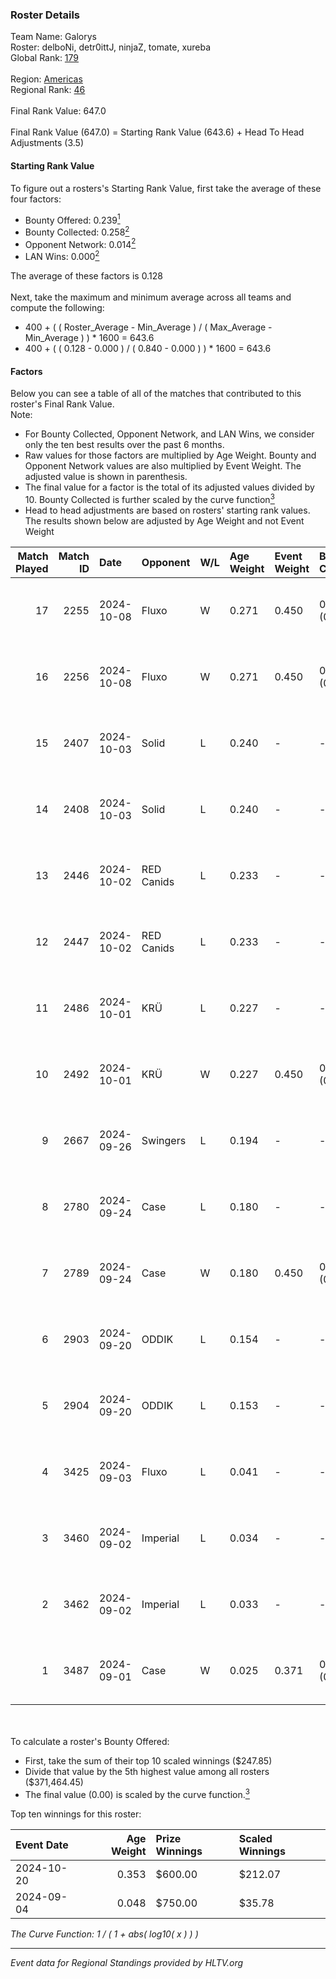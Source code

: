 ### Roster Details<br />
Team Name: Galorys<br />
Roster: delboNi, detr0ittJ, ninjaZ, tomate, xureba<br />
Global Rank: [179](../../standings_global_2025_02_24.md)<br />
<br />
Region: [Americas]( ../../standings_americas_2025_02_24.md)<br />
Regional Rank: [46]( ../../standings_americas_2025_02_24.md)<br />
<br />
Final Rank Value:  647.0<br />
<br />
Final Rank Value (647.0) = Starting Rank Value (643.6) + Head To Head Adjustments (3.5)<br />

#### Starting Rank Value<br />
To figure out a rosters's Starting Rank Value, first take the average of these four factors:<br />
- Bounty Offered: 0.239[<sup>1</sup>](#table2)
- Bounty Collected: 0.258[<sup>2</sup>](#table1)
- Opponent Network: 0.014[<sup>2</sup>](#table1)
- LAN Wins: 0.000[<sup>2</sup>](#table1)

The average of these factors is 0.128<br />
<br />
Next, take the maximum and minimum average across all teams and compute the following:<br />
- 400 + ( ( Roster_Average - Min_Average ) / ( Max_Average - Min_Average ) ) * 1600 = 643.6
- 400 + ( ( 0.128 - 0.000 ) / ( 0.840 - 0.000 ) ) * 1600 = 643.6


#### Factors<br />
Below you can see a table of all of the matches that contributed to this roster's Final Rank Value.<br />
Note:<br />

- For Bounty Collected, Opponent Network, and LAN Wins, we consider only the ten best results over the past 6 months.
- Raw values for those factors are multiplied by Age Weight. Bounty and Opponent Network values are also multiplied by Event Weight. The adjusted value is shown in parenthesis.
- The final value for a factor is the total of its adjusted values divided by 10. Bounty Collected is further scaled by the curve function[<sup>3</sup>](#curveFunction)
- Head to head adjustments are based on rosters' starting rank values. The results shown below are adjusted by Age Weight and not Event Weight
<span id="table1"></span><br />


| Match Played | Match ID | Date       | Opponent   | W/L | Age Weight | Event Weight | Bounty Collected | Opponent Network | LAN Wins  | H2H Adj. | Roster                                     |
| -: | -: | :- | :- | :- | :- | :- | :- | :- | :- | -: | :- |
|           17 |     2255 | 2024-10-08 | Fluxo      | W   | 0.271      | 0.450        | 0.054 (0.007)    | 0.453 (0.055)    | 0 (0.000) |     7.15 | detr0ittJ, ninjaZ, TBD, tomate, xureba     |
|           16 |     2256 | 2024-10-08 | Fluxo      | W   | 0.271      | 0.450        | 0.054 (0.007)    | 0.453 (0.055)    | 0 (0.000) |     7.24 | detr0ittJ, ninjaZ, TBD, tomate, xureba     |
|           15 |     2407 | 2024-10-03 | Solid      | L   | 0.240      | -            | -                | -                | -         |    -1.94 | detr0ittJ, ninjaZ, TBD, tomate, xureba     |
|           14 |     2408 | 2024-10-03 | Solid      | L   | 0.240      | -            | -                | -                | -         |    -1.97 | detr0ittJ, ninjaZ, TBD, tomate, xureba     |
|           13 |     2446 | 2024-10-02 | RED Canids | L   | 0.233      | -            | -                | -                | -         |    -1.59 | delboNi, detr0ittJ, ninjaZ, tomate, xureba |
|           12 |     2447 | 2024-10-02 | RED Canids | L   | 0.233      | -            | -                | -                | -         |    -1.62 | delboNi, detr0ittJ, ninjaZ, tomate, xureba |
|           11 |     2486 | 2024-10-01 | KRÜ        | L   | 0.227      | -            | -                | -                | -         |    -3.15 | delboNi, detr0ittJ, ninjaZ, tomate, xureba |
|           10 |     2492 | 2024-10-01 | KRÜ        | W   | 0.227      | 0.450        | 0.001 (0.000)    | 0.198 (0.020)    | 0 (0.000) |     4.07 | delboNi, detr0ittJ, ninjaZ, tomate, xureba |
|            9 |     2667 | 2024-09-26 | Swingers   | L   | 0.194      | -            | -                | -                | -         |    -2.32 | delboNi, detr0ittJ, ninjaZ, tomate, xureba |
|            8 |     2780 | 2024-09-24 | Case       | L   | 0.180      | -            | -                | -                | -         |    -2.65 | delboNi, detr0ittJ, ninjaZ, tomate, xureba |
|            7 |     2789 | 2024-09-24 | Case       | W   | 0.180      | 0.450        | 0.001 (0.000)    | 0.092 (0.007)    | 0 (0.000) |     3.07 | delboNi, detr0ittJ, ninjaZ, tomate, xureba |
|            6 |     2903 | 2024-09-20 | ODDIK      | L   | 0.154      | -            | -                | -                | -         |    -1.37 | delboNi, detr0ittJ, ninjaZ, tomate, xureba |
|            5 |     2904 | 2024-09-20 | ODDIK      | L   | 0.153      | -            | -                | -                | -         |    -1.39 | delboNi, detr0ittJ, ninjaZ, tomate, xureba |
|            4 |     3425 | 2024-09-03 | Fluxo      | L   | 0.041      | -            | -                | -                | -         |    -0.22 | delboNi, detr0ittJ, ninjaZ, tomate, xureba |
|            3 |     3460 | 2024-09-02 | Imperial   | L   | 0.034      | -            | -                | -                | -         |    -0.14 | delboNi, detr0ittJ, ninjaZ, tomate, xureba |
|            2 |     3462 | 2024-09-02 | Imperial   | L   | 0.033      | -            | -                | -                | -         |    -0.14 | delboNi, detr0ittJ, ninjaZ, tomate, xureba |
|            1 |     3487 | 2024-09-01 | Case       | W   | 0.025      | 0.371        | 0.001 (0.000)    | 0.092 (0.001)    | 0 (0.000) |     0.43 | delboNi, detr0ittJ, ninjaZ, tomate, xureba |

<br />
<span id="table2"></span><br />
To calculate a roster's Bounty Offered:<br />

- First, take the sum of their top 10 scaled winnings ($247.85)
- Divide that value by the 5th highest value among all rosters ($371,464.45)
- The final value (0.00) is scaled by the curve function.[<sup>3</sup>](#curveFunction)

Top ten winnings for this roster:<br />

| Event Date | Age Weight | Prize Winnings | Scaled Winnings |
| :- | -: | :- | :- |
| 2024-10-20 |      0.353 | $600.00        | $212.07         |
| 2024-09-04 |      0.048 | $750.00        | $35.78          |


<span id="curveFunction"></span>_The Curve Function: 1 / ( 1 + abs( log10( x ) ) )_<br />

---
_Event data for Regional Standings provided by HLTV.org_<br />
